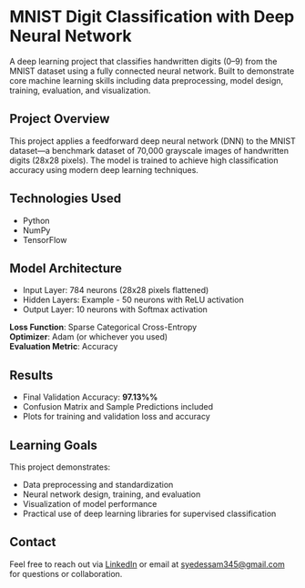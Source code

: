 # MNIST Digit Classification with Deep Neural Network

A deep learning project that classifies handwritten digits (0–9) from the MNIST dataset using a fully connected neural network. Built to demonstrate core machine learning skills including data preprocessing, model design, training, evaluation, and visualization.

## Project Overview

This project applies a feedforward deep neural network (DNN) to the MNIST dataset—a benchmark dataset of 70,000 grayscale images of handwritten digits (28x28 pixels). The model is trained to achieve high classification accuracy using modern deep learning techniques.

## Technologies Used

- Python
- NumPy
- TensorFlow

## Model Architecture

- Input Layer: 784 neurons (28x28 pixels flattened)
- Hidden Layers: Example - 50 neurons with ReLU activation
- Output Layer: 10 neurons with Softmax activation

**Loss Function**: Sparse Categorical Cross-Entropy  
**Optimizer**: Adam (or whichever you used)  
**Evaluation Metric**: Accuracy

## Results

- Final Validation Accuracy: **97.13%%**
- Confusion Matrix and Sample Predictions included
- Plots for training and validation loss and accuracy

## Learning Goals

This project demonstrates:
- Data preprocessing and standardization
- Neural network design, training, and evaluation
- Visualization of model performance
- Practical use of deep learning libraries for supervised classification

## Contact

Feel free to reach out via [LinkedIn](https://linkedin.com/in/syed-essam) or email at syedessam345@gmail.com for questions or collaboration.
